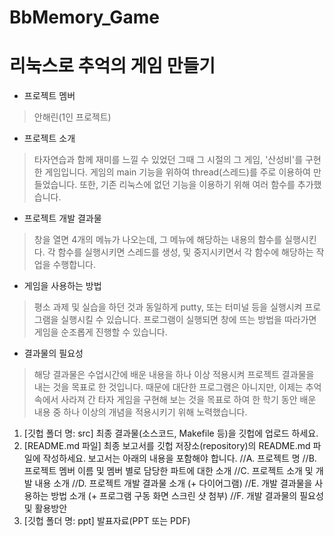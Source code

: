 # BbMemory_Game

# 리눅스로 추억의 게임 만들기


* 프로젝트 멤버

> 안해린(1인 프로젝트)
>


* 프로젝트 소개 

> 타자연습과 함께 재미를 느낄 수 있었던 그때 그 시절의 그 게임, '산성비'를 구현한 게임입니다.
> 게임의 main 기능을 위하여 thread(스레드)를 주로 이용하여 만들었습니다. 
> 또한, 기존 리눅스에 없던 기능을 이용하기 위해 여러 함수를 추가했습니다.


* 프로젝트 개발 결과물

> 창을 열면 4개의 메뉴가 나오는데, 그 메뉴에 해당하는 내용의 함수를 실행시킨다.
> 각 함수를 실행시키면 스레드를 생성, 및 중지시키면서 각 함수에 해당하는 작업을 수행합니다.


* 게임을 사용하는 방법

> 평소 과제 및 실습을 하던 것과 동일하게 putty, 또는 터미널 등을 실행시켜 프로그램을 실행시킬 수 있습니다.
> 프로그램이 실행되면 창에 뜨는 방법을 따라가면 게임을 순조롭게 진행할 수 있습니다.


* 결과물의 필요성

> 해당 결과물은 수업시간에 배운 내용을 하나 이상 적용시켜 프로젝트 결과물을 내는 것을 목표로 한 것입니다.
> 때문에 대단한 프로그램은 아니지만, 이제는 추억 속에서 사라져 간 타자 게임을 구현해 보는 것을 목표로 하여 한 학기 동안 배운 내용 중 하나 이상의 개념을 적용시키기 위해 노력했습니다.



1.	[깃헙 폴더 명: src] 최종 결과물(소스코드, Makefile 등)을 깃헙에 업로드 하세요.
2.	[README.md 파일] 최종 보고서를 깃헙 저장소(repository)의 README.md 파일에 작성하세요. 보고서는 아래의 내용을 포함해야 합니다.
//A.	프로젝트 명 
//B.	프로젝트 멤버 이름 및 멤버 별로 담당한 파트에 대한 소개
//C.	프로젝트 소개 및 개발 내용 소개
//D.	프로젝트 개발 결과물 소개 (+ 다이어그램)
//E.	개발 결과물을 사용하는 방법 소개 (+ 프로그램 구동 화면 스크린 샷 첨부)
//F.	개발 결과물의 필요성 및 활용방안
3.	[깃헙 폴더 명: ppt] 발표자료(PPT 또는 PDF)


